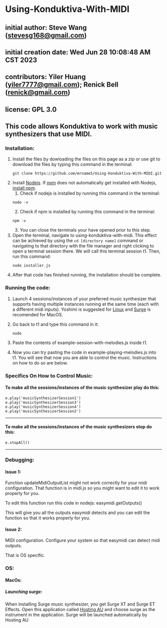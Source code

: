 # Using-Konduktiva-With-MIDI
## initial author: Steve Wang (stevesg168@gmail.com)
##  initial creation date: Wed Jun 28 10:08:48 AM CST 2023 
## contributors: Yiler Huang (yiler7777@gmail.com); Renick Bell (renick@gmail.com)
## license: GPL 3.0

## This code allows Konduktiva to work with music synthesizers that use MIDI.

### Installation:

1. Install the files by dowloading the files on this page as a zip or use git to download the files by typing this command in the terminal:
    ```
    git clone https://github.com/mrname5/Using-Konduktiva-With-MIDI.git
    ```
2. Install [Nodejs](https://nodejs.org/en). If [npm](https://www.npmjs.com/package/npm) does not automatically get installed with Nodejs, [install npm](https://github.com/npm/cli).
    1. Check if nodejs is installed by running this command in the terminal: 
    ```
    node -v
    ```
    2. Check if npm is installed by running this command in the terminal: 
    ```
    npm -v
    ```
    3. You can close the terminals your have opened prior to this step.
3. Open the terminal, navigate to using-konduktiva-with-midi. This effect can be achieved by using the ``` cd [directory name] ``` command or navigating to that directory with the file manager and right clicking to open a terminal session there. We will call this terminal session t1. Then, run this command:
    ```
    node installer.js
    ```
4. After that code has finished running, the installation should be complete.

### Running the code:

1. Launch 4 sessions/instances of your preferred music synthesizer that supports having multiple instances running at the same time (each with a different midi inputs). Yoshimi is suggested for [Linux](https://yoshimi.sourceforge.io/) and [Surge](https://surge-synthesizer.github.io/) is recomended for MacOS. 
2. Go back to t1 and type this command in it:

    ```
    node 
    ```
3. Paste the contents of example-session-with-melodies.js inside t1.
4. Now you can try pasting the code in example-playing-melodies.js into t1. You will see that now you are able to control the music. Instructions on how to do so are below.

### Specifics On How to Control Music:

#### To make all the sessions/instances of the music synthesizer play do this:

    e.play('musicSynthesizerSession1')
    e.play('musicSynthesizerSession3')
    e.play('musicSynthesizerSession4')
    e.play('musicSynthesizerSession2')

----

#### To make all the sessions/instances of the music synthesizers stop do this:

    e.stopAll()

----

### Debugging:

#### Issue 1:

Function updateMidiOutputList might not work correctly for your midi configuration. That function is in midi.js so you might want to edit it to work properly for you.

To edit this function run this code in nodejs: easymidi.getOutputs()

This will give you all the outputs easymidi detects and you can edit the function so that it works properly for you.

#### Issue 2:

MIDI configuration. Configure your system so that easymidi can detect midi outputs. 

That is OS specific.


### OS:

#### MacOs:

##### Launching surge:

When installing Surge music synthesizer, you get Surge XT and Surge ET Effects. Open this application called [Hosting AU](http://ju-x.com/hostingau.html) and choose surge as  the instrument in the application. Surge will be launched automatically by Hosting AU

